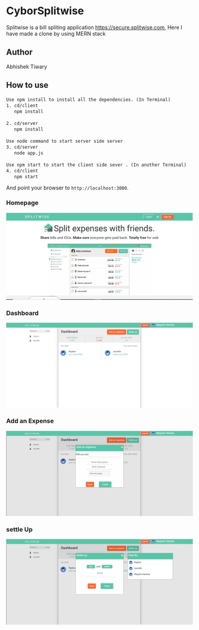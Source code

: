# CyborSplitwise
Splitwise is a bill spliting application https://secure.splitwise.com, Here I have made a clone by using MERN stack

## Author
Abhishek Tiwary

## How to use

```
Use npm install to install all the dependencies. (In Terminal)
1. cd/client
   npm install
   
2. cd/server
   npm install
   
Use node command to start server side server
3. cd/server
   node app.js
   
Use npm start to start the client side sever . (In another Terminal)
4. cd/client
   npm start
```

And point your browser to `http://localhost:3000`.

### Homepage
![](images/homepage.png)

### Dashboard
![](images/dashboard.png)

### Add an Expense
![](images/expense.png)

### settle Up
![](images/settleup.png)
